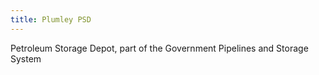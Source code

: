 ```yaml
---
title: Plumley PSD
---
```

Petroleum Storage Depot, part of the Government Pipelines and Storage System
